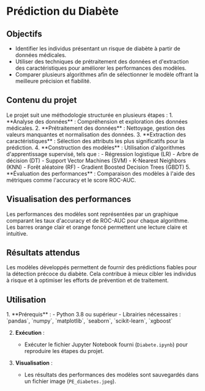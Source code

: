 <h1>Prédiction du Diabète</h1>

<h2>Objectifs</h2>

- Identifier les individus présentant un risque de diabète à partir de données médicales.
- Utiliser des techniques de prétraitement des données et d'extraction des caractéristiques pour améliorer les performances des modèles.
- Comparer plusieurs algorithmes afin de sélectionner le modèle offrant la meilleure précision et fiabilité.

<h2>Contenu du projet</h2>
Le projet suit une méthodologie structurée en plusieurs étapes :
1. **Analyse des données** : Compréhension et exploration des données médicales.
2. **Prétraitement des données** : Nettoyage, gestion des valeurs manquantes et normalisation des données.
3. **Extraction des caractéristiques** : Sélection des attributs les plus significatifs pour la prédiction.
4. **Construction des modèles** : Utilisation d'algorithmes d'apprentissage supervisé, tels que :
   - Régression logistique (LR)
   - Arbre de décision (DT)
   - Support Vector Machines (SVM)
   - K-Nearest Neighbors (KNN)
   - Forêt aléatoire (RF)
   - Gradient Boosted Decision Trees (GBDT)
5. **Évaluation des performances** : Comparaison des modèles à l'aide des métriques comme l'accuracy et le score ROC-AUC.

<h2>Visualisation des performances</h2>
Les performances des modèles sont représentées par un graphique comparant les taux d'accuracy et de ROC-AUC pour chaque algorithme. Les barres orange clair et orange foncé permettent une lecture claire et intuitive.

<h2>Résultats attendus</h2>
Les modèles développés permettent de fournir des prédictions fiables pour la détection précoce du diabète. Cela contribue à mieux cibler les individus à risque et à optimiser les efforts de prévention et de traitement.

<h2>Utilisation</h2>
1. **Prérequis** :
   - Python 3.8 ou supérieur
   - Librairies nécessaires : `pandas`, `numpy`, `matplotlib`, `seaborn`, `scikit-learn`, `xgboost`

2. **Exécution** :
   - Exécuter le fichier Jupyter Notebook fourni (`Diabete.ipynb`) pour reproduire les étapes du projet.

3. **Visualisation** :
   - Les résultats des performances des modèles sont sauvegardés dans un fichier image (`PE_diabetes.jpeg`).
